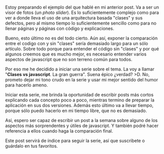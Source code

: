 Estoy preparando el ejemplo del que hablé en mi anterior post. Va a ser un visor de fotos (un *photo slider*). 
Es lo suficientemente complejo como para ver a donde lleva el uso de una arquitectura basada "clases" y sus defectos, pero al mismo tiempo lo suficientemente sencillo como para no llenar páginas y páginas con código y explicaciones.

Bueno, esto último no es del todo cierto. Aún así, exponer la comparación entre el codigo con y sin "clases" sería demasiado largo para un sólo artículo. Sobre todo porque para entender el código sin "clases" y por qué algunos creemos que es mucho mejor, es necesario entender varios aspectos de javascript que no son terreno común para todos. 

Por eso me he decidido a iniciar una serie sobre el tema. La voy a llamar "**Clases vs javascript**. La gran guerra". Suena épico ¿verdad? >D. No, prometo dejar mi tono crudo en la serie y usar mi mejor sentido del humor para hacerlo ameno. 

Iniciar esta serie, me brinda la oportunidad de escribir posts más cortos explicando cada concepto poco a poco, mientras termino de preparar la aplicación en sus dos versiones. Además esto último va a llevar tiempo, porque sólo puedo hacerlo en mi tiempo libre, que no es demasiado.

Así, espero ser capaz de escribir un post a la semana sobre alguno de los aspectos más sorprendentes y útiles de javascript. Y también podré hacer referencia a ellos cuando haga la comparación final.

Este post servirá de índice para seguir la serie, así que suscribete o guárdalo en tus favoritos.